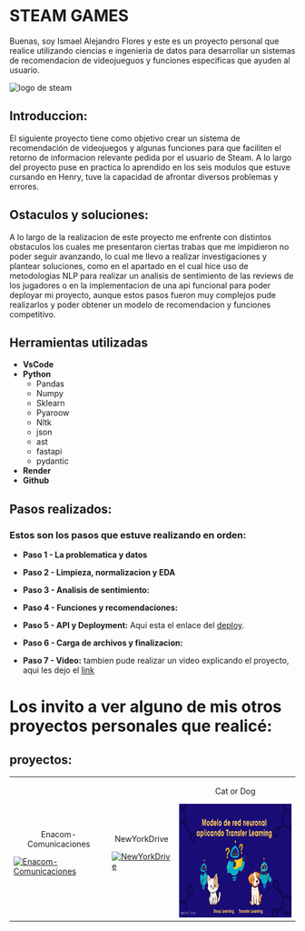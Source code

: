 # STEAM GAMES

Buenas, soy Ismael Alejandro Flores y este es un proyecto personal que realice utilizando ciencias e ingenieria de datos para desarrollar un sistemas de recomendacion de videojueguos y funciones especificas que ayuden al usuario.

<img src="https://cdn.cloudflare.steamstatic.com/store/home/store_home_share.jpg" alt="logo de steam" width="1000" height="300">


## Introduccion:
El siguiente proyecto tiene como objetivo crear un sistema de recomendación de videojuegos y algunas funciones para que faciliten el retorno de informacion relevante pedida por el usuario de Steam. A lo largo del proyecto puse en practica lo aprendido en los seis modulos que estuve cursando en Henry, tuve la capacidad de afrontar diversos problemas y errores.

## Ostaculos y soluciones:

  A lo largo de la realizacion de este proyecto me enfrente con distintos obstaculos los cuales me presentaron ciertas trabas que me impidieron no poder seguir avanzando, lo cual me llevo a realizar investigaciones y plantear soluciones, como en el apartado en el cual hice uso de metodologias NLP para realizar un analisis de sentimiento de las reviews de los jugadores o en la implementacion de una api funcional para poder deployar mi proyecto, aunque estos pasos fueron muy complejos pude realizarlos y poder obtener un modelo de recomendacion y funciones competitivo.

## Herramientas utilizadas
- **VsCode**
- **Python**
  - Pandas
  - Numpy
  - Sklearn
  - Pyaroow
  - Nltk
  - json
  - ast
  - fastapi
  - pydantic
- **Render**
- **Github**


## Pasos realizados:
### Estos son los pasos que estuve realizando en orden: 
  - **Paso 1 - La problematica y datos** 
    
  - **Paso 2 - Limpieza, normalizacion y EDA**
    
  - **Paso 3 - Analisis de sentimiento:**
    
  - **Paso 4 - Funciones y recomendaciones:**
    
  - **Paso 5 - API y Deployment:**  Aqui esta el enlace del [deploy](https://isma-proyect.onrender.com/docs#/).
    
  - **Paso 6 - Carga de archivos y finalizacion:**
    
  - **Paso 7 - Video:** tambien pude realizar un video explicando el proyecto, aqui les dejo el [link](https://youtu.be/WdIblEoo1C4)

# Los invito a ver alguno de mis otros proyectos personales que realicé:

<h2> proyectos: </h2>

<table>
  <tr>
    <td>
      <p align="center">Enacom-Comunicaciones</p>
      <a href="https://github.com/IsmaDeveloper16/Enacom-Comunicaciones">
        <img src="https://www.enacom.gob.ar/multimedia/noticias/N/202104/archivo_20210414032123_6165_720x447.jpg" alt="Enacom-Comunicaciones" width="500" height="300">
      </a>
    </td>
    <td>
      <p align="center"> NewYorkDrive </p>
      <a href="https://github.com/IsmaDeveloper16/Proyecto-final">
        <img src="https://cnnespanol.cnn.com/wp-content/uploads/2022/03/220324090854-02-nyc-taxi-cab-file-full-169.jpg?quality=100&strip=info" alt="NewYorkDrive" width="500" height="300">
      </a>
    </td>
    <td>
      <p align="center">Cat or Dog</p>
      <a href="https://github.com/IsmaDeveloper16/CaTorDog_Tranfer_Learning">
        <img src="https://github.com/IsmaDeveloper16/CaTorDog_Tranfer_Learning/blob/main/Proyecto%20CatorDog/imagenes/Presentaci%C3%B3n%20Inteligencia%20Artificial%20Tecnol%C3%B3gica%20Ilustrada%20Azul%20y%20Amarillo%20(1).gif" alt="Dengue Proyect" width="300" height="200">
      </a>
    </td>
  </tr>
</table>


